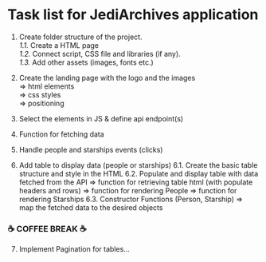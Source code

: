 # Task list for JediArchives аpplication

1. Create folder structure of the project. <br>
    *1.1.* Create a HTML page <br>
    *1.2.* Connect script, CSS file and libraries (if any). <br>
    *1.3.* Add other assets (images, fonts etc.)

2. Create the landing page with the logo and the images<br>
	=> html elements <br>
	=> css styles <br>
	=> positioning 

3. Select the elements in JS & define api endpoint(s)

4. Function for fetching data

5. Handle people and starships events (clicks)

6. Add table to display data (people or starships)
    6.1. Create the basic table structure and style in the HTML
    6.2. Populate and display table with data fetched from the API
        => function for retrieving table html (with populate headers and rows)
        => function for rendering People
        => function for rendering Starships
    6.3. Constructor Functions (Person, Starship) 
        => map the fetched data to the desired objects

### ☕ COFFEE BREAK ☕ 


7. Implement Pagination for tables...


